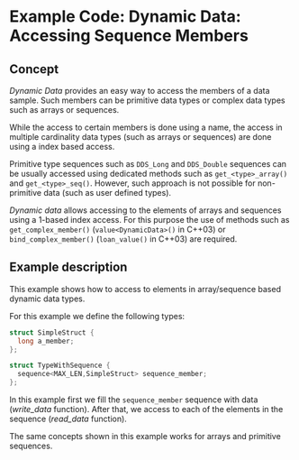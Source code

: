 # Example Code: Dynamic Data: Accessing Sequence Members

## Concept

*Dynamic Data* provides an easy way to access the members of a data sample.
Such members can be primitive data types or complex data types such as arrays
or sequences.

While the access to certain members is done using a name, the access in multiple
cardinality data types (such as arrays or sequences) are done using a index
based access.

Primitive type sequences such as `DDS_Long` and `DDS_Double` sequences can be
usually accessed using dedicated methods such as `get_<type>_array()` and
`get_<type>_seq()`. However, such approach is not possible for non-primitive
data (such as user defined types).

*Dynamic data* allows accessing to the elements of arrays and sequences using
a 1-based index access. For this purpose the use of methods such as
`get_complex_member()` (`value<DynamicData>()` in C++03) or
`bind_complex_member()` (`loan_value()` in C++03) are required.

## Example description

This example shows how to access to elements in array/sequence based dynamic
data types.

For this example we define the following types:

```cpp
struct SimpleStruct {
  long a_member;
};

struct TypeWithSequence {
  sequence<MAX_LEN,SimpleStruct> sequence_member;
};
```

In this example first we fill the `sequence_member` sequence with data
(*write_data* function). After that, we access to each of the elements in the
sequence (*read_data* function).

The same concepts shown in this example works for arrays and primitive
sequences.
